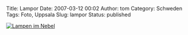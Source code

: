 Title: Lampor
Date: 2007-03-12 00:02
Author: tom
Category: Schweden
Tags: Foto, Uppsala
Slug: lampor
Status: published

[![Lampen im
Nebel](http://www.fiket.de/pic/lampor_s.jpg "Lampen im Nebel")](http://www.fiket.de/pic/lampor_l.jpg)

